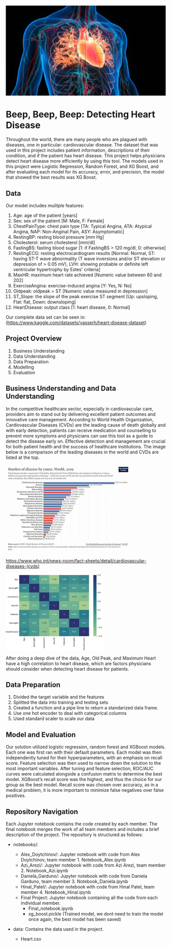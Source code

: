 ![Opening Pic](https://github.com/dgardunohorneffer/Captsone-AI/blob/main/Data/heartdiseasestock.jpg)

# Beep, Beep, Beep: Detecting Heart Disease

Throughout the world, there are many people who are plagued with diseases, one in particular: cardiovascular disease. The dataset that was used in this project includes patient information, descriptions of their condition, and if the patient has heart disease. This project helps physicians detect heart disease more efficiently by using this tool. The models used in this project were Logistic Regression, Random Forest, and XG Boost, and after evaluating each model for its accuracy, error, and precision, the model that showed the best results was XG Boost. 

## Data
Our model includes mulitple features:
1. Age: age of the patient [years]
2. Sex: sex of the patient [M: Male, F: Female]
3. ChestPainType: chest pain type [TA: Typical Angina, ATA: Atypical Angina, NAP: Non-Anginal Pain, ASY: Asymptomatic]
4. RestingBP: resting blood pressure [mm Hg]
5. Cholesterol: serum cholesterol [mm/dl]
6. FastingBS: fasting blood sugar [1: if FastingBS > 120 mg/dl, 0: otherwise]
7. RestingECG: resting electrocardiogram results [Normal: Normal, ST: having ST-T wave abnormality (T wave inversions and/or ST elevation or depression of > 0.05 mV), LVH: showing probable or definite left ventricular hypertrophy by Estes' criteria]
8. MaxHR: maximum heart rate achieved [Numeric value between 60 and 202]
9. ExerciseAngina: exercise-induced angina [Y: Yes, N: No]
10. Oldpeak: oldpeak = ST [Numeric value measured in depression]
11. ST_Slope: the slope of the peak exercise ST segment [Up: upsloping, Flat: flat, Down: downsloping]
12. HeartDisease: output class [1: heart disease, 0: Normal]

Our complete data set can be seen in: (https://www.kaggle.com/datasets/yasserh/heart-disease-dataset)

## Project Overview
1. Business Understanding
2. Data Understanding
3. Data Preparation
5. Modelling
6. Evaluation

## Business Understanding and Data Understanding

In the competitive healthcare sector, especially in cardiovascular care, providers aim to stand out by delivering excellent patient outcomes and innovative care management. According to World Health Organization, Cardiovascular Diseases (CVDs) are the leading cause of death globally and with early detection, patients can receive medication and counselling to prevent more symptoms and physicians can use this tool as a guide to detect the disease early on. Effective detection and management are crucial for both patient health and the success of healthcare institutions. The image below is a comparison of the leading diseases in the world and CVDs are listed at the top. 
 
![Graph 1](https://github.com/dgardunohorneffer/Captsone-AI/blob/main/Data/download.jpeg)

https://www.who.int/news-room/fact-sheets/detail/cardiovascular-diseases-(cvds)

![Graph 2](https://github.com/dgardunohorneffer/Captsone-AI/blob/main/Data/Picture1.jpg)
 
After doing a deep dive of the data, Age, Old Peak, and Maximum Heart have a high correlation to heart disease, which are factors physicians should consider when detecting heart disease for patients. 

## Data Preparation
1. Divided the target variable and the features
2. Splitted the data into training and testing sets
3. Created a function and a pipe line to return a standarized data frame.
4. Use one hot encoder to deal with categorical columns
5. Used standard scaler to scale our data
   
## Model and Evaluation

Our solution utilized logistic regression, random forest and XGBoost models. Each one was first ran with their default parameters. Each model was then independently tuned for their hyperparameters, with an emphasis on recall score. Feature selection was then used to narrow down the solution to the most important variables. After tuning and feature selection, ROC/AUC curves were calculated alongside a confusion matrix to determine the best model. XGBoost’s recall score was the highest, and thus the choice for our group as the best model. Recall score was chosen over accuracy, as in a medical problem, it is more important to minimize false negatives over false positives.


## Repository Navigation

Each Jupyter notebook contains the code created by each member. The final notebook merges the work of all team members and includes a brief description of the project.
The repository is structured as follows:
*	notebooks/:
    *	Alex_Doytchinov/: Jupyter notebook with code from Alex Doytchinov, team member 1. Notebook_Alex.ipynb
    *	Azi_Arezi/: Jupyter notebook with code from Azi Arezi, team member 2. Notebook_Azi.ipynb
    *	Daniela_Garduno/: Jupyter notebook with code from Daniela Garduno, team member 3. Notebook_Daniela.ipynb
    *	Hinal_Patel/: Jupyter notebook with code from Hinal Patel, team member 4. Notebook_Hinal.ipynb
    *	Final Project:  Jupyter notebook containing all the code from each individual member.
        *	Final_notebook.ipynb
        *	xg_boost.pickle (Trained model, we dont need to train the model once again, the best model has been saved)

      
*	data: Contains the data used in the project.
    *	Heart.csv


